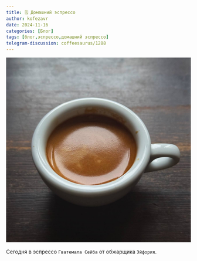 ```yaml
---
title: 🗒 Домашний эспрессо
author: kofezavr
date: 2024-11-16
categories: [Блог]
tags: [блог,эспрессо,домашний эспрессо]
telegram-discussion: coffeesaurus/1288
--- 
```

![Домашний эспрессо](/assets/img/posts/24/11/espresso.jpg)

Сегодня в эспрессо `Гватемала Сейба` от обжарщика `Эйфория`.